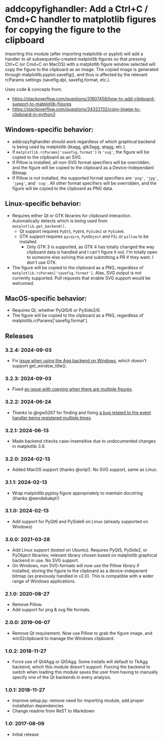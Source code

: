 addcopyfighandler: Add a Ctrl+C / Cmd+C handler to matplotlib figures for copying the figure to the clipboard
======================================================================================================

Importing this module (after importing matplotlib or pyplot) will add a handler
to all subsequently-created matplotlib figures
so that pressing Ctrl+C (or Cmd+C on MacOS) with a matplotlib figure window selected will copy
the figure to the clipboard as an image.  The copied image is generated through
matplotlib.pyplot.savefig(), and thus is affected by the relevant rcParams
settings (savefig.dpi, savefig.format, etc.).

Uses code & concepts from:
- https://stackoverflow.com/questions/31607458/how-to-add-clipboard-support-to-matplotlib-figures
- https://stackoverflow.com/questions/34322132/copy-image-to-clipboard-in-python3


## Windows-specific behavior:

- addcopyfighandler should work regardless of which graphical backend is being used by matplotlib
    (tkagg, gtk3agg, qtagg, etc.).
- If `matplotlib.rcParams['savefig.format']` is `'svg'`, the figure will be copied to the clipboard
    as an SVG.
- If Pillow is installed, all non-SVG format specifiers will be overridden, and the
    figure will be copied to the clipboard as a Device-Independant Bitmap.
- If Pillow is not installed, the supported format specifiers are `'png'`, `'jpg'`, `'jpeg'`, and `'svg'`.
    All other format specifiers will be overridden, and the figure will be copied to the clipboard as PNG data.


## Linux-specific behavior:

- Requires either Qt or GTK libraries for clipboard interaction. Automatically detects which is being used from
    `matplotlib.get_backend()`.
    - Qt support requires `PyQt5`, `PyQt6`, `PySide2` or `PySide6`.
    - GTK support requires `pycairo`, `PyGObject` and `PIL` or `pillow` to be installed.
      - Only GTK 3 is supported, as GTK 4 has totally changed the way clipboard data is handled and I can't figure
        it out. I'm totally open to someone else solving this and submitting a PR if they want. I don't use GTK.
- The figure will be copied to the clipboard as a PNG, regardless of `matplotlib.rcParams['savefig.format']`. Alas, SVG output is not currently supported. Pull requests that enable SVG support would be welcomed.


## MacOS-specific behavior:

- Requires Qt, whether PyQt5/6 or PySide2/6.
- The figure will be copied to the clipboard as a PNG, regardless of matplotlib.rcParams['savefig.format'].

Releases
--------
### 3.2.4: 2024-09-03

- Fix [issue when using the Agg backend on Windows](https://github.com/joshburnett/addcopyfighandler/issues/20), which doesn't support get_window_title().

### 3.2.3: 2024-09-03

- Fixed [an issue with copying when there are multiple figures](https://github.com/joshburnett/addcopyfighandler/issues/19).

### 3.2.2: 2024-06-24

- Thanks to @rgw5267 for finding and fixing [a bug related to the event handler being registered multiple times](https://github.com/joshburnett/addcopyfighandler/issues/17).

### 3.2.1: 2024-06-13

- Made backend checks case-insensitive due to undocumented changes in matplotlib 3.9.

### 3.2.0: 2024-02-13

- Added MacOS support (thanks @orlp!). No SVG support, same as Linux.

### 3.1.1: 2024-02-13

- Wrap matplotlib.pyploy.figure appropriately to maintain docstring (thanks @eendebakpt!)

### 3.1.0: 2024-02-13

- Add support for PyQt6 and PySide6 on Linux (already supported on Windows)

### 3.0.0: 2021-03-28

- Add Linux support (tested on Ubuntu). Requires PyQt5, PySide2, or PyObject libraries; relevant library chosen based on matplotlib graphical backend in use. No SVG support.
- On Windows, non SVG-formats will now use the Pillow library if installed, storing the figure to the clipboard as a device-indepenent bitmap (as previously handled in v2.0). This is compatible with a wider range of Windows applications.

### 2.1.0: 2020-08-27

- Remove Pillow.
- Add support for png & svg file formats.

### 2.0.0: 2019-06-07

- Remove Qt requirement. Now use Pillow to grab the figure image, and win32clipboard to manage the Windows clipboard.


### 1.0.2: 2018-11-27

- Force use of Qt4Agg or Qt5Agg. Some installs will default to TkAgg backend, which this module
doesn't support. Forcing the backend to switch when loading this module saves the user from having
to manually specify one of the Qt backends in every analysis.


### 1.0.1: 2018-11-27

- Improve setup.py: remove need for importing module, add proper installation dependencies
- Change readme from ReST to Markdown


### 1.0: 2017-08-09

- Initial release


